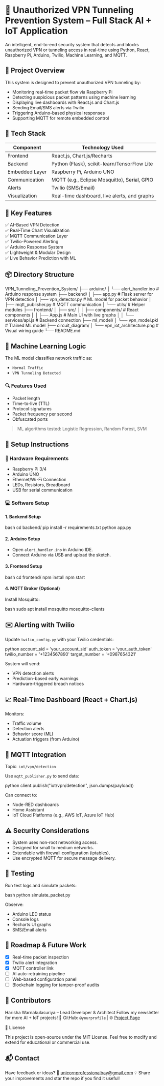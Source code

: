 # 🔐 Unauthorized VPN Tunneling Prevention System – Full Stack AI + IoT Application

An intelligent, end-to-end security system that detects and blocks unauthorized VPN or tunneling access in real-time using Python, React, Raspberry Pi, Arduino, Twilio, Machine Learning, and MQTT.

## 🚀 Project Overview

This system is designed to prevent unauthorized VPN tunneling by:
- Monitoring real-time packet flow via Raspberry Pi
- Detecting suspicious packet patterns using machine learning
- Displaying live dashboards with React.js and Chart.js
- Sending Email/SMS alerts via Twilio
- Triggering Arduino-based physical responses
- Supporting MQTT for remote embedded control

## 🧰 Tech Stack

| Component         | Technology Used                                |
|------------------|-------------------------------------------------|
| Frontend         | React.js, Chart.js/Recharts                     |
| Backend          | Python (Flask), scikit-learn/TensorFlow Lite    |
| Embedded Layer   | Raspberry Pi, Arduino UNO                       |
| Communication    | MQTT (e.g., Eclipse Mosquitto), Serial, GPIO    |
| Alerts           | Twilio (SMS/Email)                              |
| Visualization    | Real-time dashboard, live alerts, and graphs    |


## 🎯 Key Features

✅ AI-Based VPN Detection  
✅ Real-Time Chart Visualization  
✅ MQTT Communication Layer  
✅ Twilio-Powered Alerting  
✅ Arduino Response System  
✅ Lightweight & Modular Design  
✅ Live Behavior Prediction with ML


## 📦 Directory Structure


VPN\_Tunneling\_Prevention\_System/
├── arduino/
│   └── alert\_handler.ino           # Arduino response system
├── backend/
│   ├── app.py                      # Flask server for VPN detection
│   ├── vpn\_detector.py             # ML model for packet behavior
│   ├── mqtt\_publisher.py           # MQTT communication
│   └── utils/                      # Helper modules
├── frontend/
│   ├── src/
│   │   ├── components/             # React components
│   │   ├── App.js                  # Main UI with live graphs
│   │   └── services/api.js         # Backend connection
├── ml\_model/
│   └── vpn\_model.pkl               # Trained ML model
├── circuit\_diagram/
│   └── vpn\_iot\_architecture.png    # Visual wiring guide
└── README.md


## 🧠 Machine Learning Logic

The ML model classifies network traffic as:
- `Normal Traffic`
- `VPN Tunneling Detected`

### 🔍 Features Used
- Packet length
- Time-to-live (TTL)
- Protocol signatures
- Packet frequency per second
- Obfuscated ports

> ML algorithms tested: Logistic Regression, Random Forest, SVM


## 🔧 Setup Instructions

### 🔌 Hardware Requirements
- Raspberry Pi 3/4
- Arduino UNO
- Ethernet/Wi-Fi Connection
- LEDs, Resistors, Breadboard
- USB for serial communication

### 💻 Software Setup

#### 1. Backend Setup
bash
cd backend/
pip install -r requirements.txt
python app.py


#### 2. Arduino Setup

* Open `alert_handler.ino` in Arduino IDE.
* Connect Arduino via USB and upload the sketch.

#### 3. Frontend Setup

bash
cd frontend/
npm install
npm start

#### 4. MQTT Broker (Optional)

Install Mosquitto:

bash
sudo apt install mosquitto mosquitto-clients

## ✉️ Alerting with Twilio

Update `twilio_config.py` with your Twilio credentials:

python
account_sid = 'your_account_sid'
auth_token = 'your_auth_token'
twilio_number = '+1234567890'
target_number = '+0987654321'

System will send:

* VPN detection alerts
* Prediction-based early warnings
* Hardware-triggered breach notices


## 📈 Real-Time Dashboard (React + Chart.js)

Monitors:

* Traffic volume
* Detection alerts
* Behavior score (ML)
* Actuation triggers (from Arduino)


## 🔄 MQTT Integration

Topic: `iot/vpn/detection`

Use `mqtt_publisher.py` to send data:

python
client.publish("iot/vpn/detection", json.dumps(payload))

Can connect to:

* Node-RED dashboards
* Home Assistant
* IoT Cloud Platforms (e.g., AWS IoT, Azure IoT Hub)

## ⚠️ Security Considerations

* System uses non-root networking access.
* Designed for small to medium networks.
* Extendable with firewall configuration (iptables).
* Use encrypted MQTT for secure message delivery.

## 🧪 Testing

Run test logs and simulate packets:

bash
python simulate_packet.py

Observe:

* Arduino LED status
* Console logs
* Recharts UI graphs
* SMS/Email alerts

## 📌 Roadmap & Future Work

* [x] Real-time packet inspection
* [x] Twilio alert integration
* [x] MQTT controller link
* [ ] AI auto-retraining pipeline
* [ ] Web-based configuration panel
* [ ] Blockchain logging for tamper-proof audits

## 🙌 Contributors

Harisha Warnakulasuriya – Lead Developer & Architect
  Follow my newsletter for more AI + IoT projects!
  🚀 GitHub: `@yourprofile` | 🌐 [Project Page](https://image-identification-ai.vercel.app/)

📄 License

This project is open-source under the MIT License. Feel free to modify and extend for educational or commercial use.


## 📬 Contact

Have feedback or ideas?
📧 [unicornprofessionalbay@gmail.com](mailto:unicornprofessionalbay@gmail.com)
💡 Share your improvements and star the repo if you find it useful!


